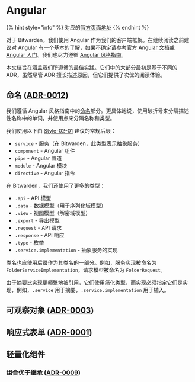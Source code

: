 # Angular

{% hint style="info" %}
对应的[官方页面地址](https://contributing.bitwarden.com/architecture/clients/presentation/angular)
{% endhint %}

对于 Bitwarden，我们使用 Angular 作为我们的客户端框架。在继续阅读之前建议对 Angular 有一个基本的了解，如果不确定请参考官方 [Angular 文档](https://angular.io/docs)或 [Angular 入门](https://angular.io/start)。我们也尽力遵循 [Angular 风格指南](https://angular.io/guide/styleguide)。

本文档旨在涵盖我们所遵循的最佳实践。它们中的大部分最初是基于不同的 ADR，虽然尽管 ADR 擅长描述原因，但它们提供了次优的阅读体验。

## 命名 ([ADR-0012](../adr/0012-angular-filename-convention.md)) <a href="#naming-adr-0012" id="naming-adr-0012"></a>

我们遵循 Angular 风格指南中的[命名](https://angular.io/guide/styleguide#naming)部分。更具体地说，使用破折号来分隔描述性名称中的单词，并使用点来分隔名称和类型。

我们使用以下由 [Style-02-01](https://angular.io/guide/styleguide#general-naming-guidelines) 建议的常规后缀：

* `service` - 服务（在 Bitwarden，此类型表示抽象服务）
* `component` - Angular 组件
* `pipe` - Angular 管道
* `module` - Angular 模块
* `directive` - Angular 指令

在 Bitwarden，我们还使用了更多的类型：

* `.api` - API 模型
* `.data` - 数据模型（用于序列化域模型）
* `.view` - 视图模型（解密域模型）
* `.export` - 导出模型
* `.request` - API 请求
* `.response` - API 响应
* `.type` - 枚举
* `.service.implementation` - 抽象服务的实现

类名也应使用后缀作为其类名的一部分。例如，服务实现被命名为 `FolderServiceImplementation`，请求模型被命名为 `FolderRequest`。

由于摘要比实现更频繁地被引用，它们使用简化类型，而实现必须指定它们是实现，例如，`.service` 用于摘要，`.service.implementation` 用于植入。

## 可观察对象 ([ADR-0003](../adr/0003-adopt-observable-data-services-for-angular.md)) <a href="#observables-adr-0003" id="observables-adr-0003"></a>

## 响应式表单 ([ADR-0001](../adr/reactive-forms.md)) <a href="#reactive-forms-adr-0001" id="reactive-forms-adr-0001"></a>

## 轻量化组件 <a href="#thin-components" id="thin-components"></a>

### 组合优于继承 ([ADR-0009](../adr/0009-composition-over-inheritance.md)) <a href="#composition-over-inheritance-adr-0009" id="composition-over-inheritance-adr-0009"></a>
